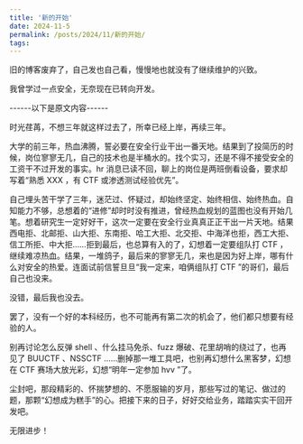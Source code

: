 ```yaml
---
title: '新的开始'
date: 2024-11-5
permalink: /posts/2024/11/新的开始/
tags:
---
```


旧的博客废弃了，自己发也自己看，慢慢地也就没有了继续维护的兴致。

我曾学过一点安全，无奈现在已转向开发。

------以下是原文内容------

时光荏苒，不想三年就这样过去了，所幸已经上岸，再续三年。

大学的前三年，热血沸腾，誓必要在安全行业干出一番天地。结果到了投简历的时候，岗位寥寥无几，自己的技术也是半桶水的。找个实习，还是不得不接受安全的工资干不过开发的事实。hr 消息已读不回，聊上的岗位是两班倒看设备，要求却写着“熟悉 XXX ，有 CTF 或渗透测试经验优先”。

自己埋头苦干学了三年，迷茫过、怀疑过，却始终坚定、始终相信、始终热血。自知能力不够，总想着的“进修”却时时没有推进，曾经热血规划的蓝图也没有开始几笔。想着研究生一定好好干，这次一定要在安全行业真真正正干出一片天地。结果西电拒、北邮拒、山大拒、东南拒、哈工大拒、北交拒、中海洋也拒，西工大拒、信工所拒、中大拒……拒到最后，也总算有入的了，幻想着一定要组队打 CTF ，继续难凉热血。结果，一堆鸽子，最后来的寥寥无几，来也是因为好上岸，哪有什么对安全的热爱。连面试前信誓旦旦“我一定来，咱俩组队打 CTF ”的哥们，最后自己也没来。

没错，最后我也没去。

罢了，没有一个好的本科经历，也不可能再有第二次的机会了，他们都只想要有经验的人。

别再讨论怎么反弹 shell 、什么挂马免杀、fuzz 爆破、花里胡哨的绕过了，也再见了 BUUCTF 、NSSCTF ……删掉那一堆工具吧，也别再幻想什么黑客梦，幻想在 CTF 赛场大放光彩，幻想“明年一定参加 hvv ”了。

尘封吧，那段精彩的、怀揣梦想的、不愿服输的岁月，那些写过的笔记、做过的题，那颗“幻想成为糕手”的心。把接下来的日子，好好交给业务，踏踏实实干回开发吧。

无限进步！